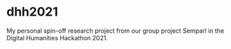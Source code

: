 # dhh2021
My personal spin-off research project from our group project Semparl in the Digital Humanities Hackathon 2021.
